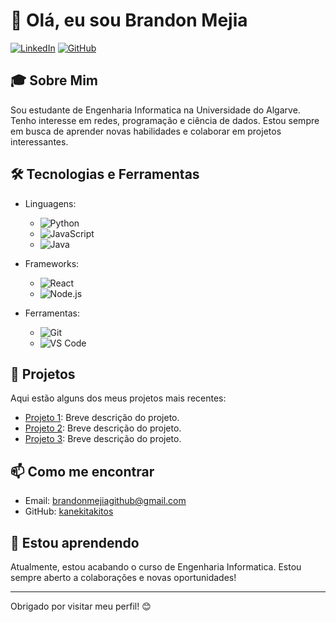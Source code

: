 # 👋 Olá, eu sou Brandon Mejia

[![LinkedIn](https://img.shields.io/badge/LinkedIn-Profile-blue?style=flat-square&logo=linkedin)](https://www.linkedin.com/in/seu-perfil/)
[![GitHub](https://img.shields.io/badge/GitHub-Profile-black?style=flat-square&logo=github)](https://github.com/seu-usuario)

## 🎓 Sobre Mim

Sou estudante de Engenharia Informatica na Universidade do Algarve. Tenho interesse em redes, programação e ciência de dados. Estou sempre em busca de aprender novas habilidades e colaborar em projetos interessantes.

## 🛠️ Tecnologias e Ferramentas

- Linguagens: 
  - ![Python](https://img.shields.io/badge/Python-3776AB?style=flat-square&logo=python&logoColor=white)
  - ![JavaScript](https://img.shields.io/badge/JavaScript-F7DF1E?style=flat-square&logo=javascript&logoColor=black)
  - ![Java](https://img.shields.io/badge/Java-007396?style=flat-square&logo=java&logoColor=white)

- Frameworks:
  - ![React](https://img.shields.io/badge/React-61DAFB?style=flat-square&logo=react&logoColor=black)
  - ![Node.js](https://img.shields.io/badge/Node.js-339933?style=flat-square&logo=node.js&logoColor=white)

- Ferramentas:
  - ![Git](https://img.shields.io/badge/Git-F05032?style=flat-square&logo=git&logoColor=white)
  - ![VS Code](https://img.shields.io/badge/VS%20Code-007ACC?style=flat-square&logo=visual-studio-code&logoColor=white)

## 📂 Projetos

Aqui estão alguns dos meus projetos mais recentes:

- [Projeto 1](link-do-projeto-1): Breve descrição do projeto.
- [Projeto 2](link-do-projeto-2): Breve descrição do projeto.
- [Projeto 3](link-do-projeto-3): Breve descrição do projeto.

## 📫 Como me encontrar

- Email: [brandonmejiagithub@gmail.com](mailto:seu-email@exemplo.com)
- GitHub: [kanekitakitos](https://github.com/seu-usuario)

## 🌱 Estou aprendendo

Atualmente, estou acabando o curso de Engenharia Informatica. Estou sempre aberto a colaborações e novas oportunidades!

---

Obrigado por visitar meu perfil! 😊
